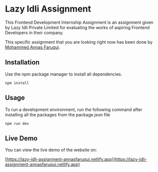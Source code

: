 # Lazy Idli Assignment

This Frontend Development Internship Assignment is an assignment given by Lazy Idli Private Limited for evaluating the works of aspiring Frontend Developers in their company.

This specific assignment that you are looking right now has been done by [Mohammed Annas Faruqui](https://www.linkedin.com/in/annasfaruqui).

## Installation

Use the npm package manager to install all dependencies.

```
npm install
```

## Usage

To run a development environment, run the following command after installing all the packages from the package.json file

```
npm run dev
```

## Live Demo

You can view the live demo of the website on:

[https://lazy-idli-assignment-annasfaruqui.netlify.app](https://lazy-idli-assignment-annasfaruqui.netlify.app)
